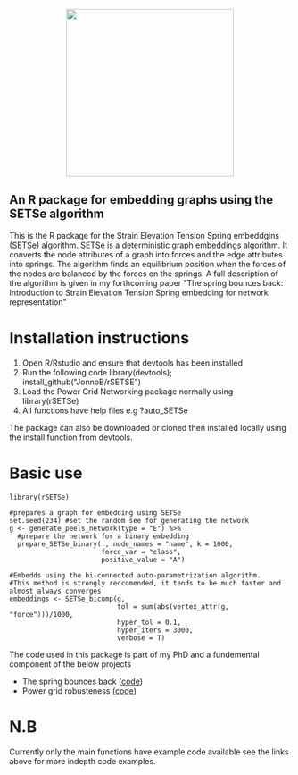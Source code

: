 <p align="center">
<img src="https://github.com/JonnoB/rSETSe/blob/master/SETSe_logo.png" width="300", >
</p>

## An R package for embedding graphs using the SETSe algorithm

This is the R package for the Strain Elevation Tension Spring embeddgins (SETSe) algorithm. SETSe is a deterministic graph embeddings algorithm. It converts the node attributes of a graph into forces and the edge attributes into springs. The algorithm finds an equilibrium position when the forces of the nodes are balanced by the forces on the springs. A full description of the algorithm is given in my forthcoming paper "The spring bounces back: Introduction to Strain Elevation Tension Spring embedding for network representation"

# Installation instructions

 1. Open R/Rstudio and ensure that devtools has been installed
 1. Run the following code library(devtools); install_github("JonnoB/rSETSE")
 1. Load the Power Grid Networking package normally using library(rSETSe)
 1. All functions have help files e.g ?auto_SETSe

The package can also be downloaded or cloned then installed locally using the install function from devtools.

# Basic use

```
library(rSETSe)

#prepares a graph for embedding using SETSe
set.seed(234) #set the random see for generating the network
g <- generate_peels_network(type = "E") %>%
  #prepare the network for a binary embedding
  prepare_SETSe_binary(., node_names = "name", k = 1000, 
                       force_var = "class", 
                       positive_value = "A") 
                       
#Embedds using the bi-connected auto-parametrization algorithm.
#This method is strongly reccomended, it tends to be much faster and almost always converges
embeddings <- SETSe_bicomp(g,
                           tol = sum(abs(vertex_attr(g, "force")))/1000,
                           hyper_tol = 0.1,
                           hyper_iters = 3000,
                           verbose = T)

```

The code used in this package is part of my PhD and a fundemental component of the below projects

* The spring bounces back ([code](https://github.com/JonnoB/SETSe_assortativity_and_clusters))
* Power grid robusteness ([code](https://github.com/JonnoB/setse_and_network_robustness/edit/master/README.md))

# N.B

Currently only the main functions have example code available see the links above for more indepth code examples.
